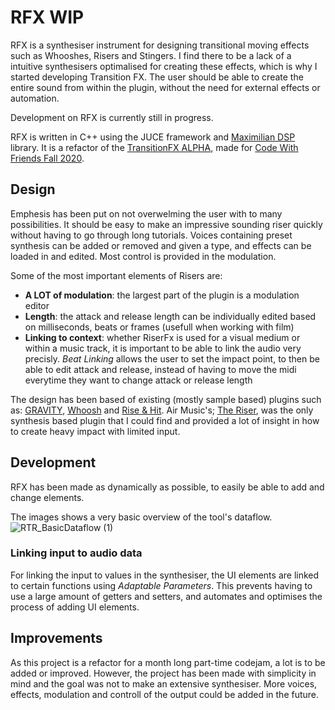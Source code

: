 # RFX WIP
 
RFX is a synthesiser instrument for designing transitional moving effects such as Whooshes, Risers and Stingers. I find there to be a lack of a intuitive synthesisers optimalised for creating these effects, which is why I started developing Transition FX. The user should be able to create the entire sound from within the plugin, without the need for external effects or automation.

Development on RFX is currently still in progress.

RFX is written in C++ using the JUCE framework and [Maximilian DSP](https://github.com/micknoise/Maximilian) library. It is a refactor of the [TransitionFX ALPHA](https://github.com/StijndeK/TransitionFX-ALPHA), made for [Code With Friends Fall 2020](https://codewithfriends.io/events/cwf-fall-2020/).

## Design
Emphesis has been put on not overwelming the user with to many possibilities. It should be easy to make an impressive sounding riser quickly without having to go through long tutorials. Voices containing preset synthesis can be added or removed and given a type, and effects can be loaded in and edited. Most control is provided in the modulation. 

Some of the most important elements of Risers  are:
- **A LOT of modulation**: the largest part of the plugin is a modulation editor
- **Length**: the attack and release length can be individually edited based on milliseconds, beats or frames (usefull when working with film)
- **Linking to context**: whether RiserFx is used for a visual medium or within a music track, it is important to be able to link the audio very precisly. *Beat Linking* allows the user to set the impact point, to then be able to edit attack and release, instead of having to move the midi everytime they want to change attack or release length

The design has been based of existing (mostly sample based) plugins such as: [GRAVITY](https://heavyocity.com/product/gravity/), [Whoosh](https://tonsturm.com/software/whoosh/) and [Rise & Hit](https://www.native-instruments.com/en/products/komplete/cinematic/rise-hit/). Air Music's; [The Riser](https://www.airmusictech.com/product/the-riser), was the only synthesis based plugin that I could find and provided a lot of insight in how to create heavy impact with limited input.

## Development
RFX has been made as dynamically as possible, to easily be able to add and change elements. 

The images shows a very basic overview of the tool's dataflow.
![RTR_BasicDataflow (1)](https://user-images.githubusercontent.com/31696336/110832977-3031a100-829c-11eb-8fcd-9c439dc2b9d0.png)

### Linking input to audio data
For linking the input to values in the synthesiser, the UI elements are linked to certain functions using *Adaptable Parameters*. This prevents having to use a large amount of getters and setters, and automates and optimises the process of adding UI elements.

<!---
dit allemaal gewoon 1 voor 1 invullen en waar nodig visuals maken en code examples


[] examples per different type (some inputs need more other data)
[] link to processor
[] adaptable parameters

- code ex
- figure

### RUN THROUGH EXAMPLE OF CREATING A UI ELEMENT EASILY IN EDITOR, TO LINKING IT WITH ADAPTABLE PARAM, TO WHAT IT EDITS. THIS EXPLAINS EVERYTHINGS

### Editors
baseclass, linking, modulation component

### Envelopes
- code ex

JUST EXAMPLE OF HOW ENVELOPE WORKS.
- figure

### Voices system
[] voices containing presets, subvoices

- code ex
- figure

### Modulation editor

- code ex
- figure

### DSP

- code ex
- figure

### paramsetfunctions

- code ex
- figure

--->

## Improvements
As this project is a refactor for a month long part-time codejam, a lot is to be added or improved. However, the project has been made with simplicity in mind and the goal was not to make an extensive synthesiser. More voices, effects, modulation and controll of the output could be added in the future.
